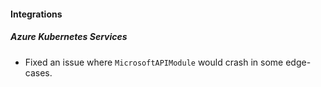 
#### Integrations
##### Azure Kubernetes Services
- Fixed an issue where `MicrosoftAPIModule` would crash in some edge-cases.
